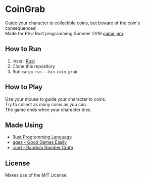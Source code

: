 # CoinGrab
Guide your character to collectible coins, but beware of the coin's consequences!  
Made for PSU Rust programming Summer 2019 [game jam](https://moodle.cs.pdx.edu/mod/page/view.php?id=142).

## How to Run
1. Install [Rust](https://www.rust-lang.org/tools/install)
2. Clone this repository
3. Run `cargo run --bin coin_grab`

## How to Play
Use your mouse to guide your character to coins.  
Try to collect as many coins as you can.  
The game ends when your character dies.

## Made Using
* [Rust Programming Language](https://www.rust-lang.org/)
* [ggez - Good Games Easily](https://github.com/ggez/ggez)
* [rand - Random Number Crate](https://github.com/rust-random/rand)

## License
Makes use of the MIT License.
